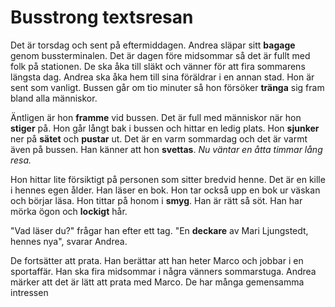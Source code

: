 # Busstrong textsresan

Det är torsdag och sent på eftermiddagen. Andrea släpar sitt **bagage** genom bussterminalen. Det är dagen före midsommar så det är fullt med folk på stationen. De ska åka till släkt och vänner för att fira sommarens längsta dag. Andrea ska åka hem till sina föräldrar i en annan stad. Hon är sent som vanligt. Bussen går om tio minuter så hon försöker **tränga** sig fram bland alla människor.

Äntligen är hon **framme** vid bussen. Det är full med människor när hon **stiger** på. Hon går långt bak i bussen och hittar en ledig plats. Hon **sjunker** ner på **sätet** och **pustar** ut. Det är en varm sommardag och det är varmt även på bussen. Han känner att hon **svettas**. *Nu väntar en åtta timmar lång resa.*

Hon hittar lite försiktigt på personen som sitter bredvid henne. Det är en kille i hennes egen ålder. Han läser en bok. Hon tar också upp en bok ur väskan och börjar läsa. Hon tittar på honom i **smyg**. Han är rätt så söt. Han har mörka ögon och **lockigt** hår.

"Vad läser du?" frågar han efter ett tag. "En **deckare** av Mari Ljungstedt, hennes nya", svarar Andrea.

De fortsätter att prata. Han berättar att han heter Marco och jobbar i en sportaffär. Han ska fira midsommar i några vänners sommarstuga. Andrea märker att det är lätt att prata med Marco. De har många gemensamma intressen
<!--stackedit_data:
eyJoaXN0b3J5IjpbLTk0MzIzMjE1OSwtMTQ2Njg0NzA2MV19
-->